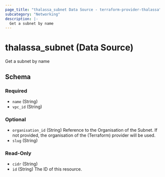 ```yaml
---
page_title: "thalassa_subnet Data Source - terraform-provider-thalassa"
subcategory: "Networking"
description: |-
  Get a subnet by name
---
```


# thalassa_subnet (Data Source)

Get a subnet by name



<!-- schema generated by tfplugindocs -->
## Schema

### Required

- `name` (String)
- `vpc_id` (String)

### Optional

- `organisation_id` (String) Reference to the Organisation of the Subnet. If not provided, the organisation of the (Terraform) provider will be used.
- `slug` (String)

### Read-Only

- `cidr` (String)
- `id` (String) The ID of this resource. 